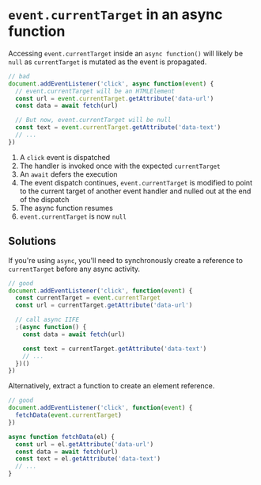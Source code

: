 # `event.currentTarget` in an async function

Accessing `event.currentTarget` inside an `async function()` will likely be `null` as `currentTarget` is mutated as the event is propagated.

```js
// bad
document.addEventListener('click', async function(event) {
  // event.currentTarget will be an HTMLElement
  const url = event.currentTarget.getAttribute('data-url')
  const data = await fetch(url)

  // But now, event.currentTarget will be null
  const text = event.currentTarget.getAttribute('data-text')
  // ...
})
```

1.  A `click` event is dispatched
2.  The handler is invoked once with the expected `currentTarget`
3.  An `await` defers the execution
4.  The event dispatch continues, `event.currentTarget` is modified to point to the current target of another event handler and nulled out at the end of the dispatch
5.  The async function resumes
6.  `event.currentTarget` is now `null`

## Solutions

If you're using `async`, you'll need to synchronously create a reference to `currentTarget` before any async activity.

```js
// good
document.addEventListener('click', function(event) {
  const currentTarget = event.currentTarget
  const url = currentTarget.getAttribute('data-url')

  // call async IIFE
  ;(async function() {
    const data = await fetch(url)

    const text = currentTarget.getAttribute('data-text')
    // ...
  })()
})
```

Alternatively, extract a function to create an element reference.

```js
// good
document.addEventListener('click', function(event) {
  fetchData(event.currentTarget)
})

async function fetchData(el) {
  const url = el.getAttribute('data-url')
  const data = await fetch(url)
  const text = el.getAttribute('data-text')
  // ...
}
```

